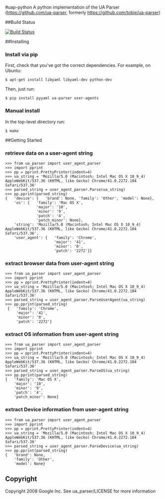 #uap-python
A python implementation of the UA Parser (https://github.com/ua-parser, formerly https://github.com/tobie/ua-parser)

##Build Status

[![Build Status](https://travis-ci.org/ua-parser/uap-python.svg)](https://travis-ci.org/ua-parser/uap-python)

##Installing

### Install via pip
First, check that you've got the correct dependencies. For example, on Ubuntu:
```
$ apt-get install libyaml libyaml-dev python-dev
```
Then, just run:
```
$ pip install pyyaml ua-parser user-agents
```

### Manual install
In the top-level directory run:
```
$ make
```

##Getting Started

### retrieve data on a user-agent string
```
>>> from ua_parser import user_agent_parser
>>> import pprint
>>> pp = pprint.PrettyPrinter(indent=4)
>>> ua_string = 'Mozilla/5.0 (Macintosh; Intel Mac OS X 10_9_4) AppleWebKit/537.36 (KHTML, like Gecko) Chrome/41.0.2272.104 Safari/537.36'
>>> parsed_string = user_agent_parser.Parse(ua_string)
>>> pp.pprint(parsed_string)
{   'device': {   'brand': None, 'family': 'Other', 'model': None},
    'os': {   'family': 'Mac OS X',
              'major': '10',
              'minor': '9',
              'patch': '4',
              'patch_minor': None},
    'string': 'Mozilla/5.0 (Macintosh; Intel Mac OS X 10_9_4) AppleWebKit/537.36 (KHTML, like Gecko) Chrome/41.0.2272.104 Safari/537.36',
    'user_agent': {   'family': 'Chrome',
                      'major': '41',
                      'minor': '0',
                      'patch': '2272'}}
```


### extract browser data from user-agent string

```
>>> from ua_parser import user_agent_parser
>>> import pprint
>>> pp = pprint.PrettyPrinter(indent=4)
>>> ua_string = 'Mozilla/5.0 (Macintosh; Intel Mac OS X 10_9_4) AppleWebKit/537.36 (KHTML, like Gecko) Chrome/41.0.2272.104 Safari/537.36'
>>> parsed_string = user_agent_parser.ParseUserAgent(ua_string)
>>> pp.pprint(parsed_string)
 {   'family': 'Chrome', 
	 'major': '41', 
	 'minor': '0', 
	 'patch': '2272'}
```

### extract OS information from user-agent string

```
>>> from ua_parser import user_agent_parser
>>> import pprint
>>> pp = pprint.PrettyPrinter(indent=4)
>>> ua_string = 'Mozilla/5.0 (Macintosh; Intel Mac OS X 10_9_4) AppleWebKit/537.36 (KHTML, like Gecko) Chrome/41.0.2272.104 Safari/537.36'
>>> parsed_string = user_agent_parser.ParseOS(ua_string)
>>> pp.pprint(parsed_string)
{   'family': 'Mac OS X',
    'major': '10',
    'minor': '9',
    'patch': '4',
    'patch_minor': None}
```

### extract Device information from user-agent string


```
>>> from ua_parser import user_agent_parser
>>> import pprint
>>> pp = pprint.PrettyPrinter(indent=4)
>>> ua_string = 'Mozilla/5.0 (Macintosh; Intel Mac OS X 10_9_4) AppleWebKit/537.36 (KHTML, like Gecko) Chrome/41.0.2272.104 Safari/537.36'
>>> parsed_string = user_agent_parser.ParseDevice(ua_string)
>>> pp.pprint(parsed_string)
{   'brand': None, 
	'family': 'Other', 
	'model': None}
```


## Copyright

Copyright 2008 Google Inc. See ua_parser/LICENSE for more information 

